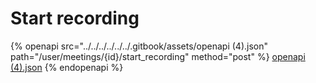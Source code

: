 # Start recording

{% openapi src="../../../../../../.gitbook/assets/openapi (4).json" path="/user/meetings/{id}/start_recording" method="post" %}
[openapi (4).json](<../../../../../../.gitbook/assets/openapi (4).json>)
{% endopenapi %}
